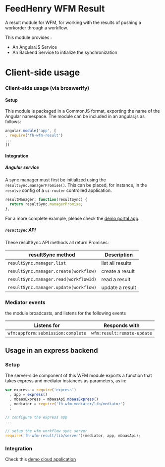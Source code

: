 # FeedHenry WFM Result

A result module for WFM, for working with the results of pushing a workorder through a workflow.

This module provides :
- An AngularJS Service
- An Backend Service to intialize the synchronization


# Client-side usage

### Client-side usage (via broswerify)

#### Setup
This module is packaged in a CommonJS format, exporting the name of the Angular namespace.  The module can be included in an angular.js as follows:

```javascript
angular.module('app', [
, require('fh-wfm-result')
...
])
```

#### Integration

##### Angular service
A sync manager must first be initialized using the `resultSync.managerPromise()`.  This can be placed, for instance, in the `resolve` config of a `ui-router` controlled application.

```javascript
resultManager: function(resultSync) {
  return resultSync.managerPromise;
},
```
For a more complete example, please check the [demo portal app](https://github.com/feedhenry-staff/wfm-portal/blob/master/src/app/workorder/workorder.js).


##### `resultSync` API
These resultSync API methods all return Promises:

| resultSync method | Description |
| -------------------- | ----------- |
| `resultSync.manager.list` | list all results |
| `resultSync.manager.create(workflow)` | create a result |
| `resultSync.manager.read(workflowId)` | read a result |
| `resultSync.manager.update(workflow)` | update a result |

### Mediator events
the module broadcasts, and listens for the following events

| Listens for | Responds with |
| ----------- | ------------- |
| `wfm:appform:submission:complete` | `wfm:result:remote-update` |

## Usage in an express backend

### Setup
The server-side component of this WFM module exports a function that takes express and mediator instances as parameters, as in:

```javascript
var express = require('express')
  , app = express()
  , mbaasExpress = mbaasApi.mbaasExpress()
  , mediator = require('fh-wfm-mediator/lib/mediator')
  ;

// configure the express app
...

// setup the wfm workflow sync server
require('fh-wfm-result/lib/server')(mediator, app, mbaasApi);

```

### Integration

Check this [demo cloud application](https://github.com/feedhenry-staff/wfm-cloud/blob/master/lib/app/workorder.js)
